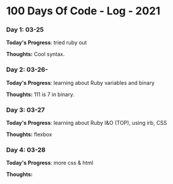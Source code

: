 # 100 Days Of Code - Log - 2021

### Day 1: 03-25

**Today's Progress**: tried ruby out

**Thoughts:** Cool syntax.

### Day 2: 03-26-

**Today's Progress**: learning about Ruby variables and binary

**Thoughts:** 111 is 7 in binary.

### Day 3: 03-27

**Today's Progress**: learning about Ruby I&O (TOP), using irb, CSS

**Thoughts:** flexbox

### Day 4: 03-28

**Today's Progress**: more css & html

**Thoughts:**


<!--
**Link to work:** [Calculator App](http://www.example.com) -->
<!--
### Day 0: February 30, 2016 (Example 2)
##### (delete me or comment me out)

**Today's Progress**: Fixed CSS, worked on canvas functionality for the app.

**Thoughts**: I really struggled with CSS, but, overall, I feel like I am slowly getting better at it. Canvas is still new for me, but I managed to figure out some basic functionality.

**Link(s) to work**: [Calculator App](http://www.example.com)


### Day 1: June 27, Monday

**Today's Progress**: I've gone through many exercises on FreeCodeCamp.

**Thoughts** I've recently started coding, and it's a great feeling when I finally solve an algorithm challenge after a lot of attempts and hours spent.

**Link(s) to work**
1. [Find the Longest Word in a String](https://www.freecodecamp.com/challenges/find-the-longest-word-in-a-string)
2. [Title Case a Sentence](https://www.freecodecamp.com/challenges/title-case-a-sentence) -->
